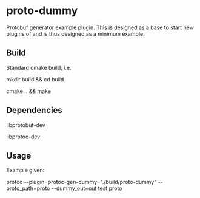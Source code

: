 proto-dummy
=========
Protobuf generator example plugin.
This is designed as a base to start new plugins of and is thus designed as a minimum example.

Build
-----
Standard cmake build, i.e.

mkdir build && cd build

cmake .. && make

Dependencies
------------
libprotobuf-dev

libprotoc-dev

Usage
-----
Example given:

protoc --plugin=protoc-gen-dummy="./build/proto-dummy" --proto_path=proto --dummy_out=out  test.proto 
